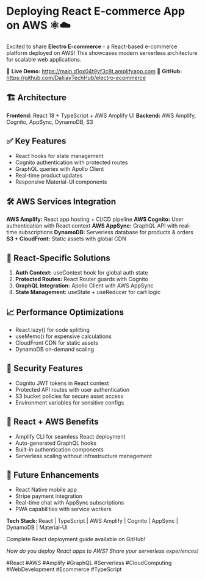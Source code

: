 # Deploying React E-commerce App on AWS ⚛️☁️

Excited to share **Electro E-commerce** - a React-based e-commerce platform deployed on AWS! This showcases modern serverless architecture for scalable web applications.

🚀 **Live Demo:** https://main.d1ox04t9yf3c8t.amplifyapp.com
📂 **GitHub:** https://github.com/DalijayTechHub/electro-ecommerce

## 🏗️ **Architecture**

**Frontend:** React 18 + TypeScript + AWS Amplify UI
**Backend:** AWS Amplify, Cognito, AppSync, DynamoDB, S3

## ✅ **Key Features**
- React hooks for state management
- Cognito authentication with protected routes
- GraphQL queries with Apollo Client
- Real-time product updates
- Responsive Material-UI components

## 🛠️ **AWS Services Integration**

**AWS Amplify:** React app hosting + CI/CD pipeline
**AWS Cognito:** User authentication with React context
**AWS AppSync:** GraphQL API with real-time subscriptions
**DynamoDB:** Serverless database for products & orders
**S3 + CloudFront:** Static assets with global CDN

## 🔧 **React-Specific Solutions**

1. **Auth Context:** useContext hook for global auth state
2. **Protected Routes:** React Router guards with Cognito
3. **GraphQL Integration:** Apollo Client with AWS AppSync
4. **State Management:** useState + useReducer for cart logic

## 📈 **Performance Optimizations**
- React.lazy() for code splitting
- useMemo() for expensive calculations
- CloudFront CDN for static assets
- DynamoDB on-demand scaling

## 🔐 **Security Features**
- Cognito JWT tokens in React context
- Protected API routes with user authentication
- S3 bucket policies for secure asset access
- Environment variables for sensitive configs

## 🎯 **React + AWS Benefits**
- Amplify CLI for seamless React deployment
- Auto-generated GraphQL hooks
- Built-in authentication components
- Serverless scaling without infrastructure management

## 🔮 **Future Enhancements**
- React Native mobile app
- Stripe payment integration
- Real-time chat with AppSync subscriptions
- PWA capabilities with service workers

**Tech Stack:** React | TypeScript | AWS Amplify | Cognito | AppSync | DynamoDB | Material-UI

Complete React deployment guide available on GitHub!

*How do you deploy React apps to AWS? Share your serverless experiences!*

#React #AWS #Amplify #GraphQL #Serverless #CloudComputing #WebDevelopment #Ecommerce #TypeScript